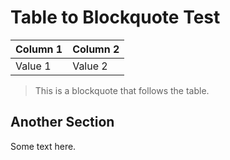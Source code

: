 # Table to Blockquote Test

| Column 1 | Column 2 |
|----------|----------|
| Value 1  | Value 2  |

> This is a blockquote
> that follows the table.

## Another Section

Some text here.
